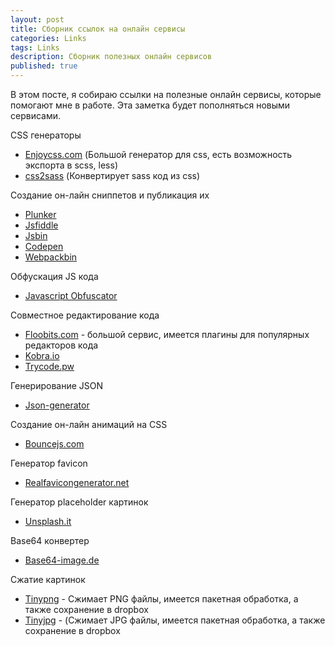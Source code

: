 ```yaml
---
layout: post
title: Сборник ссылок на онлайн сервисы
categories: Links
tags: Links
description: Сборник полезных онлайн сервисов
published: true
---
```


В этом посте, я собираю ссылки на полезные онлайн сервисы, которые помогают мне
в работе. Эта заметка будет пополняться новыми сервисами.

CSS генераторы
- [Enjoycss.com](http://enjoycss.com/) (Большой генератор для css, есть возможность экспорта в scss, less)
- [css2sass](http://css2sass.herokuapp.com/) (Конвертирует sass код из css)

Создание он-лайн сниппетов и публикация их
- [Plunker](http://plnkr.co/)
- [Jsfiddle](http://jsfiddle.net/)
- [Jsbin](https://jsbin.com)
- [Codepen](http://codepen.io)
- [Webpackbin](https://www.webpackbin.com/)

Обфускация JS кода
- [Javascript Obfuscator](https://www.javascriptobfuscator.com/Javascript-Obfuscator.aspx)

Совместное редактирование кода
- [Floobits.com](https://floobits.com/) - большой сервис, имеется плагины для популярных редакторов кода
- [Kobra.io](https://kobra.io/)
- [Trycode.pw](https://trycode.pw/)

Генерирование JSON
- [Json-generator](http://www.json-generator.com/)

Создание он-лайн анимаций на CSS
- [Bouncejs.com](http://bouncejs.com/)

Генератор favicon
- [Realfavicongenerator.net](http://realfavicongenerator.net/)

Генератор placeholder картинок
- [Unsplash.it](https://unsplash.it/)

Base64 конвертер
- [Base64-image.de](https://www.base64-image.de/)

Сжатие картинок
- [Tinypng](https://tinypng.com/) - Сжимает PNG файлы, имеется пакетная обработка, а также сохранение в dropbox
- [Tinyjpg](https://tinyjpg.com/) - (Сжимает JPG файлы, имеется пакетная обработка, а также сохранение в dropbox
